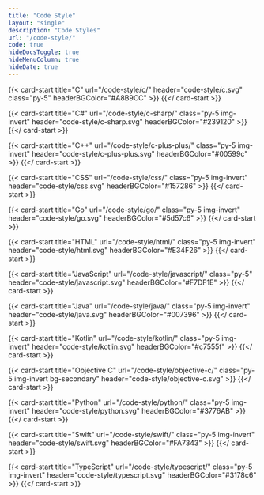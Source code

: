```yaml
---
title: "Code Style"
layout: "single"
description: "Code Styles"
url: "/code-style/"
code: true
hideDocsToggle: true
hideMenuColumn: true
hideDate: true
---
```


<div class="row row-cols-2 row-cols-sm-3 row-cols-lg-4 row-cols-xl-6">

{{< card-start title="C" url="/code-style/c/" header="code-style/c.svg" class="py-5" headerBGColor="#A8B9CC" >}}
{{</ card-start >}}

{{< card-start title="C#" url="/code-style/c-sharp/" class="py-5 img-invert" header="code-style/c-sharp.svg" headerBGColor="#239120" >}}
{{</ card-start >}}

{{< card-start title="C++" url="/code-style/c-plus-plus/" class="py-5 img-invert" header="code-style/c-plus-plus.svg" headerBGColor="#00599c" >}}
{{</ card-start >}}

{{< card-start title="CSS" url="/code-style/css/" class="py-5 img-invert" header="code-style/css.svg" headerBGColor="#157286" >}}
{{</ card-start >}}

{{< card-start title="Go" url="/code-style/go/" class="py-5 img-invert" header="code-style/go.svg" headerBGColor="#5d57c6" >}}
{{</ card-start >}}

{{< card-start title="HTML" url="/code-style/html/" class="py-5 img-invert" header="code-style/html.svg" headerBGColor="#E34F26" >}}
{{</ card-start >}}

{{< card-start title="JavaScript" url="/code-style/javascript/" class="py-5" header="code-style/javascript.svg" headerBGColor="#F7DF1E" >}}
{{</ card-start >}}

{{< card-start title="Java" url="/code-style/java/" class="py-5 img-invert" header="code-style/java.svg" headerBGColor="#007396" >}}
{{</ card-start >}}

{{< card-start title="Kotlin" url="/code-style/kotlin/" class="py-5 img-invert" header="code-style/kotlin.svg" headerBGColor="#c7555f" >}}
{{</ card-start >}}

{{< card-start title="Objective C" url="/code-style/objective-c/" class="py-5 img-invert bg-secondary" header="code-style/objective-c.svg" >}}
{{</ card-start >}}

{{< card-start title="Python" url="/code-style/python/" class="py-5 img-invert" header="code-style/python.svg" headerBGColor="#3776AB" >}}
{{</ card-start >}}

{{< card-start title="Swift" url="/code-style/swift/" class="py-5 img-invert" header="code-style/swift.svg" headerBGColor="#FA7343" >}}
{{</ card-start >}}

{{< card-start title="TypeScript" url="/code-style/typescript/" class="py-5 img-invert" header="code-style/typescript.svg" headerBGColor="#3178c6" >}}
{{</ card-start >}}

</div>

